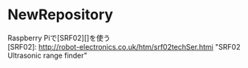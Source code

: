 # NewRepository
Raspberry Piで[SRF02][]を使う  
[SRF02]: http://robot-electronics.co.uk/htm/srf02techSer.htmi  "SRF02 Ultrasonic range finder"
